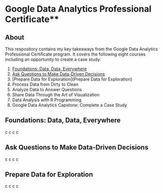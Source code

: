 # Google Data Analytics Professional Certificate**

## About
This respository contains my key takeaways from the Google Data Analytics Professional Certificate program. It covers the following eight courses including an opportunity to create a case study:

1. [Foundations: Data, Data, Everywhere](#foundations-data-data-everywhere)
2. [Ask Questions to Make Data-Driven Decisions](#ask-questions-to-make-data-driven-decisions)
3. [Prepare Data for Exploration](Prepare Data for Exploration)
4. Process Data from Dirty to Clean
5. Analyze Data to Answer Questions
6. Share Data Through the Art of Visualization
7. Data Analysis with R Programming
8. Google Data Analytics Capstone: Complete a Case Study

## Foundations: Data, Data, Everywhere
c
c
c
c
## Ask Questions to Make Data-Driven Decisions
c
c
c
c
## Prepare Data for Exploration
c
c
c
c

